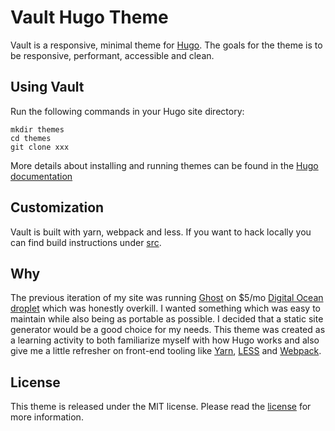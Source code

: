 # Vault Hugo Theme

Vault is a responsive, minimal theme for [Hugo](https://gohugo.io/).  The goals for the theme is to be responsive, performant, accessible and clean.

<!-- Example  -->


## Using Vault

Run the following commands in your Hugo site directory:

```
mkdir themes
cd themes
git clone xxx
```

More details about installing and running themes can be found in the [Hugo documentation](https://gohugo.io/themes/installing-and-using-themes/)

## Customization

Vault is built with yarn, webpack and less.  If you want to hack locally you can find build instructions under [src]('https://github.com/Disgone/hugo-theme-vault/tree/master/src').

## Why

The previous iteration of my site was running [Ghost](https://ghost.org/) on $5/mo [Digital Ocean droplet](https://m.do.co/c/dd662b01af42) which was honestly overkill.  I wanted something which was easy to maintain while also being as portable as possible. I decided that a static site generator would be a good choice for my needs.  This theme was created as a learning activity to both familiarize myself with how Hugo works and also give me a little refresher on front-end tooling like [Yarn](https://yarnpkg.com/en/), [LESS](http://lesscss.org/) and [Webpack](https://webpack.js.org/).

## License

This theme is released under the MIT license. Please read the [license](xxx/blob/master/LICENSE.md) for more information.